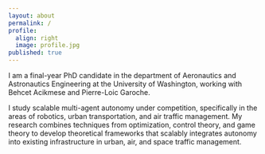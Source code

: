 ```yaml
---
layout: about
permalink: /
profile:
  align: right
  image: profile.jpg
published: true
---
```


I am a final-year PhD candidate in the department of Aeronautics and Astronautics Engineering at the University of Washington, working with Behcet Acikmese and Pierre-Loic Garoche. 

I study scalable multi-agent autonomy under competition, specifically in the areas of robotics, urban transportation, and air traffic management. My research combines techniques from optimization, control theory, and game theory to develop theoretical frameworks that scalably integrates autonomy into existing infrastructure in urban, air, and space traffic management.  

<!-- Apart from work, I love dabbling in TinyML i.e applying machine learning models to small devices with low power and memory requirements. This means that microcontrollers excite me and I love working in this applied AI field.I am currently running the [Scaledown](http://scaledown-team.github.io/) intiative. <br />
<br />
After work, I love travelling and on the weekends can usually find me cycling around this tiny island called Singapore and blog my journey [here](https://medium.com/@varchanaiyer139/cycling-adventures-in-singapore-912d1f809961) or follow me on [Strava](https://www.strava.com/athletes/88097637) -->
